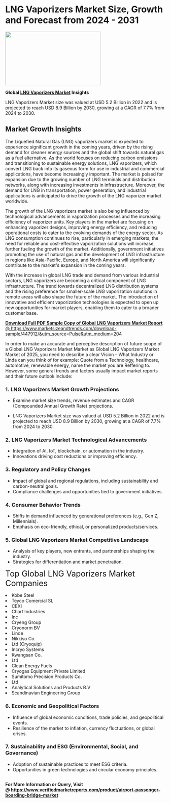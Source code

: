 <H1>LNG Vaporizers Market Size, Growth and Forecast from 2024 - 2031</H1><img class="aligncenter size-medium wp-image-584254" src="https://thirdeyenews.in/wp-content/uploads/2024/09/Global-Market-Research-300x168.jpeg" alt="" width="300" height="168" /><p><strong>Global&nbsp;<a href="https://www.marketsizeandtrends.com/download-sample/447912/&amp;utm_source=Pulse&amp;utm_medium=204">LNG Vaporizers Market</a> Insights</strong></p><p>LNG Vaporizers Market size was valued at USD 5.2 Billion in 2022 and is projected to reach USD 8.9 Billion by 2030, growing at a CAGR of 7.7% from 2024 to 2030.</p><p><h2>Market Growth Insights</h2> <p>The Liquefied Natural Gas (LNG) vaporizers market is expected to experience significant growth in the coming years, driven by the rising demand for cleaner energy sources and the global shift towards natural gas as a fuel alternative. As the world focuses on reducing carbon emissions and transitioning to sustainable energy solutions, LNG vaporizers, which convert LNG back into its gaseous form for use in industrial and commercial applications, have become increasingly important. The market is poised for expansion due to the growing number of LNG terminals and distribution networks, along with increasing investments in infrastructure. Moreover, the demand for LNG in transportation, power generation, and industrial applications is anticipated to drive the growth of the LNG vaporizer market worldwide.</p> <p><a href="sample_link_here"></a></p> <p>The growth of the LNG vaporizers market is also being influenced by technological advancements in vaporization processes and the increasing efficiency of vaporizer units. Key players in the market are focusing on enhancing vaporizer designs, improving energy efficiency, and reducing operational costs to cater to the evolving demands of the energy sector. As LNG consumption continues to rise, particularly in emerging markets, the need for reliable and cost-effective vaporization solutions will increase, further fueling the growth of the market. Additionally, government initiatives promoting the use of natural gas and the development of LNG infrastructure in regions like Asia-Pacific, Europe, and North America will significantly contribute to the market's expansion in the coming years.</p> <p>With the increase in global LNG trade and demand from various industrial sectors, LNG vaporizers are becoming a critical component of LNG infrastructure. The trend towards decentralized LNG distribution systems and the rising preference for smaller-scale LNG vaporization solutions in remote areas will also shape the future of the market. The introduction of innovative and efficient vaporization technologies is expected to open up new opportunities for market players, enabling them to cater to a broader customer base.</p> <p><a href="sample_link_here"></p><p><span class=""><strong>Download Full PDF Sample Copy of Global LNG Vaporizers Market Report</strong> @ <a href="https://www.marketsizeandtrends.com/download-sample/447912/&amp;utm_source=Pulse&amp;utm_medium=204" target="_blank">https://www.marketsizeandtrends.com/download-sample/447912/&amp;utm_source=Pulse&amp;utm_medium=204</a></span></p><p>In order to make an accurate and perceptive description of future scope of a Global&nbsp;LNG Vaporizers Market Market as Global&nbsp;LNG Vaporizers Market Market of 2025, you need to describe a clear Vision &ndash; What Industry or Linda can you think of for example: Quote from a Technology, healthcare, automotive, renewable energy, name the market you are Reffering to. However, some general trends and factors usually impact market reports and their future outlook include:</p><h3>1.&nbsp;<strong>LNG Vaporizers Market Growth Projections</strong></h3><ul><li>Examine market size trends, revenue estimates and CAGR (Compounded Annual Growth Rate) projections.</li><li><p>LNG Vaporizers Market size was valued at USD 5.2 Billion in 2022 and is projected to reach USD 8.9 Billion by 2030, growing at a CAGR of 7.7% from 2024 to 2030.</p></li></ul><h3>2.&nbsp;<strong>LNG Vaporizers Market Technological Advancements</strong></h3><ul><li>Integration of AI, IoT, blockchain, or automation in the industry.</li><li>Innovations driving cost reductions or improving efficiency.</li></ul><h3>3.&nbsp;<strong>Regulatory and Policy Changes</strong></h3><ul><li>Impact of global and regional regulations, including sustainability and carbon-neutral goals.</li><li>Compliance challenges and opportunities tied to government initiatives.</li></ul><h3>4.&nbsp;<strong>Consumer Behavior Trends</strong></h3><ul><li>Shifts in demand influenced by generational preferences (e.g., Gen Z, Millennials).</li><li>Emphasis on eco-friendly, ethical, or personalized products/services.</li></ul><h3>5.&nbsp;<strong>Global LNG Vaporizers Market Competitive Landscape</strong></h3><ul><li>Analysis of key players, new entrants, and partnerships shaping the industry.</li><li>Strategies for differentiation and market penetration.</li></ul><p data-pm-slice="1 1 []"><span style="color: inherit; font-family: inherit; font-size: 25px;">Top Global LNG Vaporizers Market Companies</span></p><div class="" data-test-id=""><p><li>Kobe Steel</li><li> Teyco Comercial SL</li><li> CEXI</li><li> Chart Industries</li><li> Inc</li><li> Cryeng Group</li><li> Cryonorm BV</li><li> Linde</li><li> Nikkiso Co.</li><li> Ltd (Cryoquip)</li><li> Incryo Systems</li><li> Kwangsan Co.</li><li> Ltd</li><li> Clean Energy Fuels</li><li> Cryogas Equipment Private Limited</li><li> Sumitomo Precision Products Co.</li><li> Ltd</li><li> Analytical Solutions and Products B.V</li><li> Scandinavian Engineering Group</li></p></div><h3>6.&nbsp;<strong>Economic and Geopolitical Factors</strong></h3><ul><li>Influence of global economic conditions, trade policies, and geopolitical events.</li><li>Resilience of the market to inflation, currency fluctuations, or global crises.</li></ul><h3>7.&nbsp;<strong>Sustainability and ESG (Environmental, Social, and Governance)</strong></h3><ul><li>Adoption of sustainable practices to meet ESG criteria.</li><li>Opportunities in green technologies and circular economy principles.</li></ul><h2><strong style="font-size: 14px;">For More Information or Query, Visit @&nbsp;</strong><a style="background-color: #ffffff; font-size: 14px;" href="https://www.marketsizeandtrends.com/report/lng-vaporizers-market/" target="_blank">https://www.verifiedmarketreports.com/product/airport-passenger-boarding-bridge-market</a></h2>

